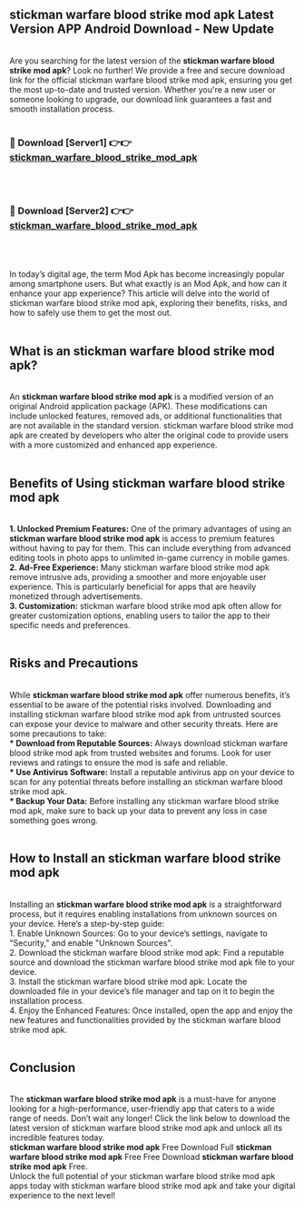 ## stickman warfare blood strike mod apk Latest Version APP Android Download - New Update
<br>
Are you searching for the latest version of the <strong>stickman warfare blood strike mod apk</strong>? Look no further! We provide a free and secure download link for the official stickman warfare blood strike mod apk, ensuring you get the most up-to-date and trusted version. Whether you're a new user or someone looking to upgrade, our download link guarantees a fast and smooth installation process.
<br>
<br>
<h3>🔴 Download [Server1] 👉👉 <a href="https://modyolo.store/stickman+warfare+blood+strike+mod+apk">stickman_warfare_blood_strike_mod_apk</a></h3><br>
<br>
<h3>🔴 Download [Server2] 👉👉 <a href="https://modyolo.store/stickman+warfare+blood+strike+mod+apk">stickman_warfare_blood_strike_mod_apk</a></h3><br>
<br>
<br>
In today’s digital age, the term Mod Apk has become increasingly popular among smartphone users. But what exactly is an Mod Apk, and how can it enhance your app experience? This article will delve into the world of stickman warfare blood strike mod apk, exploring their benefits, risks, and how to safely use them to get the most out.
<br>
<br>
<h2>What is an stickman warfare blood strike mod apk?</h2>
<br>
An <strong>stickman warfare blood strike mod apk</strong> is a modified version of an original Android application package (APK). These modifications can include unlocked features, removed ads, or additional functionalities that are not available in the standard version. stickman warfare blood strike mod apk are created by developers who alter the original code to provide users with a more customized and enhanced app experience.
<br>
<br>
<h2>Benefits of Using stickman warfare blood strike mod apk</h2>
<br>
<strong> 1. Unlocked Premium Features:</strong> One of the primary advantages of using an <strong>stickman warfare blood strike mod apk</strong> is access to premium features without having to pay for them. This can include everything from advanced editing tools in photo apps to unlimited in-game currency in mobile games.
<br>
<strong> 2. Ad-Free Experience:</strong> Many stickman warfare blood strike mod apk remove intrusive ads, providing a smoother and more enjoyable user experience. This is particularly beneficial for apps that are heavily monetized through advertisements.
<br>
<strong> 3. Customization:</strong> stickman warfare blood strike mod apk often allow for greater customization options, enabling users to tailor the app to their specific needs and preferences.
<br>
<br>
<h2>Risks and Precautions</h2>
<br>
While <strong>stickman warfare blood strike mod apk</strong> offer numerous benefits, it’s essential to be aware of the potential risks involved. Downloading and installing stickman warfare blood strike mod apk from untrusted sources can expose your device to malware and other security threats. Here are some precautions to take:
<br>
<strong> * Download from Reputable Sources:</strong> Always download stickman warfare blood strike mod apk from trusted websites and forums. Look for user reviews and ratings to ensure the mod is safe and reliable.
<br>
<strong> * Use Antivirus Software:</strong> Install a reputable antivirus app on your device to scan for any potential threats before installing an stickman warfare blood strike mod apk.
<br>
<strong> * Backup Your Data:</strong> Before installing any stickman warfare blood strike mod apk, make sure to back up your data to prevent any loss in case something goes wrong.
<br>
<br>
<h2>How to Install an stickman warfare blood strike mod apk</h2>
<br>
Installing an <strong>stickman warfare blood strike mod apk</strong> is a straightforward process, but it requires enabling installations from unknown sources on your device. Here’s a step-by-step guide:
<br>
 1. Enable Unknown Sources: Go to your device’s settings, navigate to "Security," and enable "Unknown Sources".
<br>
 2. Download the stickman warfare blood strike mod apk: Find a reputable source and download the stickman warfare blood strike mod apk file to your device.
<br>
 3. Install the stickman warfare blood strike mod apk: Locate the downloaded file in your device’s file manager and tap on it to begin the installation process.
<br>
 4. Enjoy the Enhanced Features: Once installed, open the app and enjoy the new features and functionalities provided by the stickman warfare blood strike mod apk.
<br>
<br>
<h2><strong>Conclusion</strong></h2>
<br>
The <strong>stickman warfare blood strike mod apk</strong> is a must-have for anyone looking for a high-performance, user-friendly app that caters to a wide range of needs. Don’t wait any longer! Click the link below to download the latest version of stickman warfare blood strike mod apk and unlock all its incredible features today.
<br>
<strong>stickman warfare blood strike mod apk</strong> Free Download Full <strong>stickman warfare blood strike mod apk</strong> Free Free Download <strong>stickman warfare blood strike mod apk</strong> Free.
<br>
Unlock the full potential of your stickman warfare blood strike mod apk apps today with stickman warfare blood strike mod apk and take your digital experience to the next level!